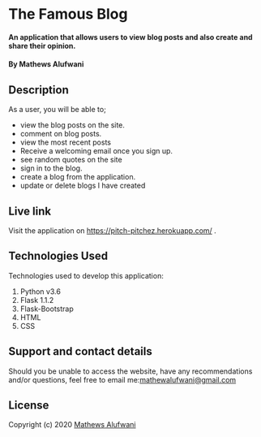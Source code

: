 # The Famous Blog
#### An application that allows users to view blog posts and also create and share their opinion.
#### By Mathews Alufwani

## Description
As a user, you will be able to;
- view the blog posts on the site.
- comment on blog posts.
- view the most recent posts
- Receive a welcoming email once you sign up.
- see random quotes on the site
- sign in to the blog.
- create a blog from the application.
- update or delete blogs I have created


## Live link
Visit the application on https://pitch-pitchez.herokuapp.com/ .

## Technologies Used
Technologies used to develop this application:

1. Python v3.6
2. Flask 1.1.2
3. Flask-Bootstrap
4. HTML 
5. CSS

## Support and contact details

Should you be unable to access the website, have any recommendations and/or questions, feel free to email me:[mathewalufwani@gmail.com](mailto:mathewalufwani@gmail.com)


## License

Copyright (c) 2020 [Mathews Alufwani](https://github.com/Mathewsalufwani)